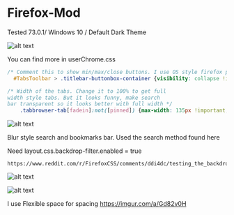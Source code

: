 # Firefox-Mod
Tested 73.0.1/  Windows 10 / Default Dark Theme

![alt text](https://i.imgur.com/Hi1ocvT.png)

You can find more in userChrome.css
```css
/* Comment this to show min/max/close buttons. I use OS style firefox plugin. */
  #TabsToolbar > .titlebar-buttonbox-container {visibility: collapse !important;}
```

```css
/* Width of the tabs. Change it to 100% to get full 
width style tabs. But it looks funny, make search 
bar transparent so it looks better with full width */
	.tabbrowser-tab[fadein]:not([pinned]) {max-width: 135px !important;}  
```  
![alt text](https://i.imgur.com/8IUIq2g.png)

Blur style search and bookmarks bar. Used the search method found here 

Need layout.css.backdrop-filter.enabled = true
```
https://www.reddit.com/r/FirefoxCSS/comments/ddi4dc/testing_the_backdropfilter_in_the_url_dropdown/
```  
 ![alt text](https://i.imgur.com/bU7ahnk.png)
 
 ![alt text](https://i.imgur.com/OasXFqd.png)
 
 I use Flexible space for spacing https://imgur.com/a/Gd82v0H 
